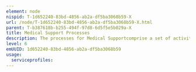 ```yaml
---
element: node
nispid: T-1d652240-83bd-4856-ab2a-df5ba3068b59-X
url: /node/T-1d652240-83bd-4856-ab2a-df5ba3068b59-X.html
parent: T-b387618b-b255-494f-97d8-6d5f5e5b029a-X
title: Medical Support Processes
description: The processes for Medical Supportcomprise a set of activities to contribute to the preparation, and preservation of human potential by full and coherent care. Medical and health services comprehend all professional, technical, and related functions performed by medical professionals in a military organization. Those include general and special medical treatment, dental care, mental health care, nursing care, veterinary service, medical laboratory service, patient evacuation, preventive medicine, dietetics and medical logistics. Medical Support contributes to force protection, readiness and sustainability through planning and provision of preventive, acute, and rehabilitative healthcare for military personnel from enlistment to retirement. This includes prevention of disease, health promotion, rapid evacuation, and treatment of the sick, wounded, or injured, and the recovery and return to duty of as many individuals as possible.
level: 6
emUUID: 1d652240-83bd-4856-ab2a-df5ba3068b59
usage:
  serviceprofiles:
---
```

